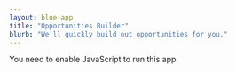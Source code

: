 ```yaml
---
layout: blue-app
title: "Opportunities Builder"
blurb: "We'll quickly build out opportunities for you."
---
```


<link rel="manifest" href="manifest.json"/>

<script defer="defer" src="static/js/main.cce8e6d7.js"></script>

<link href="static/css/main.e6c13ad2.css" rel="stylesheet">

<noscript>You need to enable JavaScript to run this app.</noscript>

<div id="root"></div>
